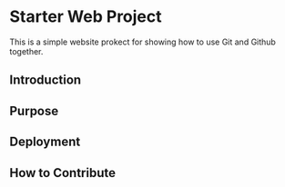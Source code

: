 # Starter Web Project

This is a simple website prokect for showing how to use Git and Github together.

## Introduction

## Purpose

## Deployment

## How to Contribute